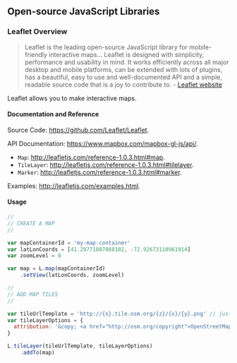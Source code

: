 ## Open-source JavaScript Libraries

### Leaflet Overview

>  Leaflet is the leading open-source JavaScript library for mobile-friendly interactive maps... Leaflet is designed with simplicity, performance and usability in mind. It works efficiently across all major desktop and mobile platforms, can be extended with lots of plugins, has a beautiful, easy to use and well-documented API and a simple, readable source code that is a joy to contribute to. - [Leaflet website](http://leafletjs.com/)

Leaflet allows you to make interactive maps.

#### Documentation and Reference

Source Code: https://github.com/Leaflet/Leaflet.

API Documentation: https://www.mapbox.com/mapbox-gl-js/api/.

  + `Map`: http://leafletjs.com/reference-1.0.3.html#map.
  + `TileLayer`: http://leafletjs.com/reference-1.0.3.html#tilelayer.
  + `Marker`: http://leafletjs.com/reference-1.0.3.html#marker.

Examples: http://leafletjs.com/examples.html.

#### Usage

```` js
//
// CREATE A MAP
//

var mapContainerId = 'my-map-container'
var latLonCoords = [41.29771887088102, -72.92673110961914]
var zoomLevel = 8

var map = L.map(mapContainerId)
    .setView(latLonCoords, zoomLevel)

//
// ADD MAP TILES
//

var tileUrlTemplate = 'http://{s}.tile.osm.org/{z}/{x}/{y}.png' // just use this. don't worry about what it means
var tileLayerOptions = {
  attribution: '&copy; <a href="http://osm.org/copyright">OpenStreetMap</a> contributors'
}

L.tileLayer(tileUrlTemplate, tileLayerOptions)
    .addTo(map)
````
